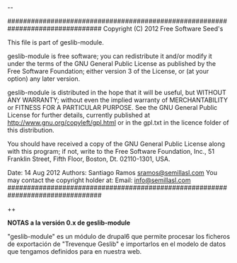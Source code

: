 --

################################################################################
Copyright (C) 2012 Free Software Seed's

This file is part of geslib-module. 

geslib-module is free software; you can redistribute it and/or modify it under the
terms of the GNU General Public License as published by the Free Software Foundation;
either version 3 of the License, or (at your option) any later version.


geslib-module is distributed in the hope that it will be useful, but WITHOUT ANY WARRANTY;
without even the implied warranty of MERCHANTABILITY or FITNESS FOR A PARTICULAR PURPOSE.
See the GNU General Public License for further details, currently published at
http://www.gnu.org/copyleft/gpl.html or in the gpl.txt in the licence folder of this distribution. 

You should have received a copy of the GNU General Public License along with
this program; if not, write to the Free Software Foundation, Inc., 51 Franklin
Street, Fifth Floor, Boston, Dt. 02110-1301, USA. 

Date: 14 Aug 2012 
Authors: Santiago Ramos <sramos@semillasl.com>
You may contact the copyright holder at:
Email: info@semillasl.com
################################################################################

++

<b>NOTAS a la versión 0.x de geslib-module </b> 

"geslib-module" es un módulo de drupal6 que permite procesar los ficheros de exportación
de "Trevenque Geslib" e importarlos en el modelo de datos que tengamos definidos para en
nuestra web.

